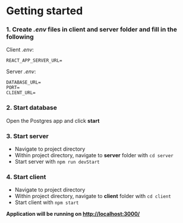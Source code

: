 # Getting started

### 1. Create *.env* files in **client** and server **folder** and fill in the following

Client *.env*:
```
REACT_APP_SERVER_URL=
```

Server *.env*:
```
DATABASE_URL=
PORT=
CLIENT_URL=
```

### 2. Start database

Open the Postgres app and click **start**

### 3. Start server

- Navigate to project directory
- Within project directory, navigate to **server** folder with `cd server`
- Start server with `npm run devStart`

### 4. Start client

- Navigate to project directory
- Within project directory, navigate to **client** folder with `cd client`
- Start client with `npm start`

**Application will be running on <http://localhost:3000/>**
